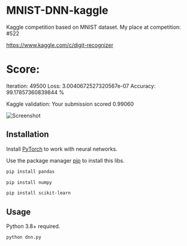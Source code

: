 # MNIST-DNN-kaggle
Kaggle competition based on MNIST dataset. My place at competition: #522

https://www.kaggle.com/c/digit-recognizer

# Score:
Iteration: 49500  Loss: 3.0040672527320567e-07  Accuracy: 99.17857360839844 %

Kaggle validation: 
Your submission scored 0.99060


![Screenshot](https://user-images.githubusercontent.com/34319725/130451132-76275019-18f2-421a-96ae-b9498f08be33.png)



## Installation

Install [PyTorch](https://pytorch.org/) to work with neural networks.

Use the package manager [pip](https://pip.pypa.io/en/stable/) to install this libs.

```bash
pip install pandas
```
```bash
pip install numpy
```
```bash
pip install scikit-learn
```

## Usage

Python 3.8+ required.
```python
python dnn.py
```
